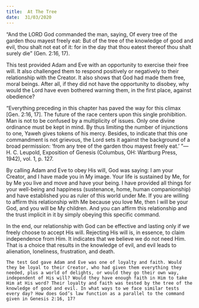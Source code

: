 ```yaml
---
title:  At The Tree
date:  31/03/2020
---
```


“And the LORD God commanded the man, saying, Of every tree of the garden thou mayest freely eat: But of the tree of the knowledge of good and evil, thou shalt not eat of it: for in the day that thou eatest thereof thou shalt surely die” (Gen. 2:16, 17).

This test provided Adam and Eve with an opportunity to exercise their free will. It also challenged them to respond positively or negatively to their relationship with the Creator. It also shows that God had made them free, moral beings. After all, if they did not have the opportunity to disobey, why would the Lord have even bothered warning them, in the first place, against obedience?

“Everything preceding in this chapter has paved the way for this climax [Gen. 2:16, 17]. The future of the race centers upon this single prohibition. Man is not to be confused by a multiplicity of issues. Only one divine ordinance must be kept in mind. By thus limiting the number of injunctions to one, Yaweh gives tokens of his mercy. Besides, to indicate that this one commandment is not grievous, the Lord sets it against the background of a broad permission: ‘from any tree of the garden thou mayest freely eat.’ ”—H. C. Leupold, Exposition of Genesis (Columbus, OH: Wartburg Press, 1942), vol. 1, p. 127.

By calling Adam and Eve to obey His will, God was saying: I am your Creator, and I have made you in My image. Your life is sustained by Me, for by Me you live and move and have your being. I have provided all things for your well-being and happiness (sustenance, home, human companionship) and have established you as ruler of this world under Me. If you are willing to affirm this relationship with Me because you love Me, then I will be your God, and you will be My children. And you can affirm this relationship and the trust implicit in it by simply obeying this specific command.

In the end, our relationship with God can be effective and lasting only if we freely choose to accept His will. Rejecting His will is, in essence, to claim independence from Him. It indicates that we believe we do not need Him. That is a choice that results in the knowledge of evil, and evil leads to alienation, loneliness, frustration, and death.

`The test God gave Adam and Eve was one of loyalty and faith. Would they be loyal to their Creator, who had given them everything they needed, plus a world of delights, or would they go their own way, independent of His will? Would they have enough faith in Him to take Him at His word? Their loyalty and faith was tested by the tree of the knowledge of good and evil. In what ways to we face similar tests every day? How does God’s law function as a parallel to the command given in Genesis 2:16, 17?`
